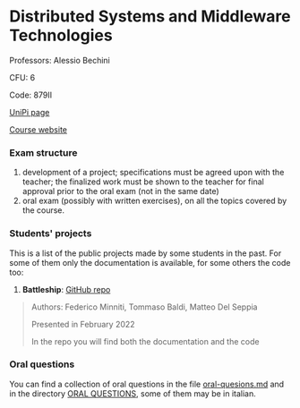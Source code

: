 # Distributed Systems and Middleware Technologies

Professors: Alessio Bechini

CFU: 6

Code: 879II

[UniPi page](https://esami.unipi.it/esami2/programma.php?c=47212)

[Course website](http://www.iet.unipi.it/a.bechini/distr/)

### Exam structure

1. development of a project; specifications must be agreed upon with the teacher; the finalized work must be shown to the teacher for final approval prior to the oral exam (not in the same date)
2. oral exam (possibly with written exercises), on all the topics covered by the course.

### Students' projects

This is a list of the public projects made by some students in the past. For some of them only the documentation is available, for some others the code too:
1. **Battleship**: [GitHub repo](https://github.com/federicominniti/Battleship)
>Authors: Federico Minniti, Tommaso Baldi, Matteo Del Seppia
>
>Presented in February 2022
>
>In the repo you will find both the documentation and the code
>

### Oral questions

You can find a collection of oral questions in the file [oral-quesions.md](oral-questions.md) and in the directory [ORAL QUESTIONS](ORAL-QUESTIONS), some of them may be in italian.

